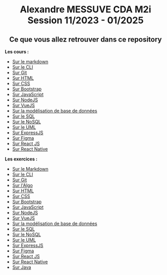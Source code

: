 <h1 align="center">Alexandre MESSUVE CDA M2i Session 11/2023 - 01/2025</h1>
<h2 align="center">Ce que vous allez retrouver dans ce repository</h2>
<p><strong>Les cours :</strong></p>
<ul>
    <li><a href="https://github.com/AlexandreMessuve/CDA_M2i_Novembre2023/tree/main/01_Intro/MARKDOWN/cours" target="_self">Sur le markdown</a></li>
    <li><a href="https://github.com/AlexandreMessuve/CDA_M2i_Novembre2023/tree/main/01_Intro/CLI/cours" target="_self">Sur le CLI</a></li>
    <li><a href="https://github.com/AlexandreMessuve/CDA_M2i_Novembre2023/tree/main/02_GIT/cours" target="_self">Sur Git</a></li>
    <li><a href="https://github.com/AlexandreMessuve/CDA_M2i_Novembre2023/tree/main/04_HTML/cours" target="_self">Sur HTML</a></li>
    <li><a href="https://github.com/AlexandreMessuve/CDA_M2i_Novembre2023/tree/main/05_CSS/cours" target="_self">Sur CSS</a></li>
    <li><a href="https://github.com/AlexandreMessuve/CDA_M2i_Novembre2023/tree/main/06_Bootstrap/cours" target="_self">Sur Bootstrap</a></li>
    <li><a href="https://github.com/AlexandreMessuve/CDA_M2i_Novembre2023/tree/main/07_JavaScript/cours" target="_self">Sur JavaScript</a></li>
    <li><a href="https://github.com/AlexandreMessuve/CDA_M2i_Novembre2023/tree/main/08_NodeJS/cours" target="_self">Sur NodeJS</a></li>
    <li><a href="https://github.com/AlexandreMessuve/CDA_M2i_Novembre2023/tree/main/09_VueJS/cours" target="_self">Sur VueJS</a></li>
    <li><a href="https://github.com/AlexandreMessuve/CDA_M2i_Novembre2023/tree/main/10_Modelisation_base_de_donnees/cours" target="_self">Sur la modélisation de base de données</a></li>
    <li><a href="https://github.com/AlexandreMessuve/CDA_M2i_Novembre2023/tree/main/11_SQL/cours" target="_self">Sur le SQL</a></li>
    <li><a href="https://github.com/AlexandreMessuve/CDA_M2i_Novembre2023/tree/main/12_NoSQL/cours" target="_self">Sur le NoSQL</a></li>
    <li><a href="https://github.com/AlexandreMessuve/CDA_M2i_Novembre2023/tree/main/13_UML/cours" target="_self">Sur le UML</a></li>
    <li><a href="https://github.com/AlexandreMessuve/CDA_M2i_Novembre2023/tree/main/14_Express.js/cours" target="_self">Sur ExpressJS</a></li>
    <li><a href="https://github.com/AlexandreMessuve/CDA_M2i_Novembre2023/tree/main/15_Figma_UX/Support" target="_self">Sur Figma</a></li>
    <li><a href="https://github.com/AlexandreMessuve/CDA_M2i_Novembre2023/tree/main/16_ReactJS/demo" target="_self">Sur React JS</a></li>
    <li><a href="https://github.com/AlexandreMessuve/CDA_M2i_Novembre2023/tree/main/17_React_Native/demo" target="_self">Sur React Native</a></li>
</ul>

<p><strong>Les exercices :</strong></p>
<ul>
    <li><a href="https://github.com/AlexandreMessuve/CDA_M2i_Novembre2023/tree/main/01_Intro/MARKDOWN/exo" target="_self">Sur le Markdown</a></li>
    <li><a href="https://github.com/AlexandreMessuve/CDA_M2i_Novembre2023/tree/main/01_Intro/CLI/exo" target="_self">Sur le CLI</a></li>
    <li><a href="https://github.com/AlexandreMessuve/CDA_M2i_Novembre2023/tree/main/02_GIT/exo" target="_self">Sur Git</a></li>
    <li><a href="https://github.com/AlexandreMessuve/CDA_M2i_Novembre2023/tree/main/03_Algo/algobox" target="_self">Sur l'Algo</a></li>
    <li><a href="https://github.com/AlexandreMessuve/CDA_M2i_Novembre2023/tree/main/04_HTML/exo" target="_self">Sur HTML</a></li>
    <li><a href="https://github.com/AlexandreMessuve/CDA_M2i_Novembre2023/tree/main/05_CSS/exo" target="_self">Sur CSS</a></li>
    <li><a href="https://github.com/AlexandreMessuve/CDA_M2i_Novembre2023/tree/main/06_Bootstrap/exo" target="_self">Sur Bootstrap</a></li>
    <li><a href="https://github.com/AlexandreMessuve/CDA_M2i_Novembre2023/tree/main/07_JavaScript/exo" target="_self">Sur JavaScript</a></li>
    <li><a href="https://github.com/AlexandreMessuve/CDA_M2i_Novembre2023/tree/main/08_NodeJS/exo" target="_self">Sur NodeJS</a></li>
    <li><a href="https://github.com/AlexandreMessuve/CDA_M2i_Novembre2023/tree/main/09_VueJS/exo" target="_self">Sur VueJS</a></li>
    <li><a href="https://github.com/AlexandreMessuve/CDA_M2i_Novembre2023/tree/main/10_Modelisation_base_de_donnees/exos" target="_self">Sur la modélisation de base de données</a></li>
    <li><a href="https://github.com/AlexandreMessuve/CDA_M2i_Novembre2023/tree/main/11_SQL/exo" target="_self">Sur le SQL</a></li>
    <li><a href="https://github.com/AlexandreMessuve/CDA_M2i_Novembre2023/tree/main/12_NoSQL/exo" target="_self">Sur le NoSQL</a></li>
    <li><a href="https://github.com/AlexandreMessuve/CDA_M2i_Novembre2023/tree/main/13_UML/exo" target="_self">Sur le UML</a></li>
    <li><a href="https://github.com/AlexandreMessuve/CDA_M2i_Novembre2023/tree/main/14_Express.js/exo" target="_self">Sur ExpressJS</a></li>
    <li><a href="https://github.com/AlexandreMessuve/CDA_M2i_Novembre2023/tree/main/15_Figma_UX/Exercices" target="_self">Sur Figma</a></li>
    <li><a href="https://github.com/AlexandreMessuve/CDA_M2i_Novembre2023/tree/main/16_ReactJS/exos" target="_self">Sur React JS</a></li>
    <li><a href="https://github.com/AlexandreMessuve/CDA_M2i_Novembre2023/tree/main/17_React_Native/exos" target="_self">Sur React Native</a></li>
    <li><a href="https://github.com/AlexandreMessuve/CDA_M2i_Novembre2023/tree/main/18_Java" target="_self">Sur Java</a></li>
</ul>